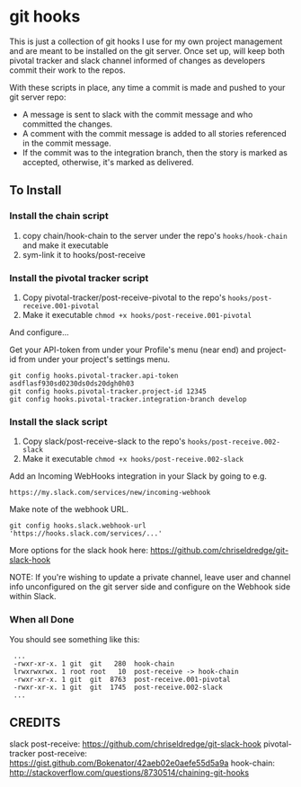 # git hooks

This is just a collection of git hooks I use for my own project management and are meant to be installed on the git server.  Once set up, will keep both pivotal tracker and slack channel informed of changes as developers commit their work to the repos.

With these scripts in place, any time a commit is made and pushed to your git server repo:
* A message is sent to slack with the commit message and who committed the changes.  
* A comment with the commit message is added to all stories referenced in the commit message.
* If the commit was to the integration branch, then the story is marked as accepted, otherwise, it's marked as delivered.

## To Install

### Install the chain script
1. copy chain/hook-chain to the server under the repo's `hooks/hook-chain` and make it executable
2. sym-link it to hooks/post-receive

### Install the pivotal tracker script

1. Copy pivotal-tracker/post-receive-pivotal to the repo's `hooks/post-receive.001-pivotal`
2. Make it executable `chmod +x hooks/post-receive.001-pivotal`

And configure...

Get your API-token from under your Profile's menu (near end) and project-id from under your project's settings menu.

    git config hooks.pivotal-tracker.api-token asdflasf930sd0230ds0ds20dgh0h03
    git config hooks.pivotal-tracker.project-id 12345
    git config hooks.pivotal-tracker.integration-branch develop

### Install the slack script

1. Copy slack/post-receive-slack to the repo's `hooks/post-receive.002-slack`
2. Make it executable `chmod +x hooks/post-receive.002-slack`

Add an Incoming WebHooks integration in your Slack by going to e.g.

    https://my.slack.com/services/new/incoming-webhook

Make note of the webhook URL.

    git config hooks.slack.webhook-url 'https://hooks.slack.com/services/...'
    
More options for the slack hook here:  https://github.com/chriseldredge/git-slack-hook

NOTE: If you're wishing to update a private channel, leave user and channel info unconfigured on the git server side and configure on the Webhook side within Slack.

### When all Done

You should see something like this:

~~~
 ...
 -rwxr-xr-x. 1 git  git   280  hook-chain
 lrwxrwxrwx. 1 root root   10  post-receive -> hook-chain
 -rwxr-xr-x. 1 git  git  8763  post-receive.001-pivotal
 -rwxr-xr-x. 1 git  git  1745  post-receive.002-slack
 ...
~~~
 
## CREDITS

slack post-receive:           https://github.com/chriseldredge/git-slack-hook
pivotal-tracker post-receive: https://gist.github.com/Bokenator/42aeb02e0aefe55d5a9a
hook-chain:                   http://stackoverflow.com/questions/8730514/chaining-git-hooks